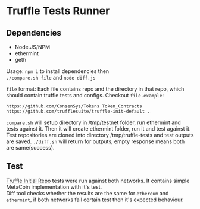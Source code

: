 Truffle Tests Runner
===

## Dependencies
 - Node.JS/NPM
 - ethermint
 - geth

Usage:
  `npm i` to install dependencies then  
  `./compare.sh file` and `node diff.js`

`file` format: Each file contains repo and the directory in that repo, which should contain truffle tests and configs.
Checkout `file-example`:
```
https://github.com/ConsenSys/Tokens Token_Contracts
https://github.com/trufflesuite/truffle-init-default .
```

`compare.sh` will setup directory in /tmp/testnet folder, run ethermint and tests against it. Then it will create ethermint folder, run it and test against it. Test repositories are cloned into directory /tmp/truffle-tests and test outputs are saved. `./diff.sh` will return for outputs, empty response means both are same(success).

## Test
  [Truffle Initial Repo](https://github.com/trufflesuite/truffle-init-default) tests were run against both networks. It contains simple MetaCoin implementation with it's test.  
  Diff tool checks whether the results are the same for `ethereum` and `ethermint`, if both networks fail certain test then it's expected behaviour.
